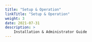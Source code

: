 ```yaml
---
title: "Setup & Operation"
linkTitle: "Setup & Operation"
weight: 3
date: 2021-07-31
description: >
    Installation & Administrator Guide
---
```

